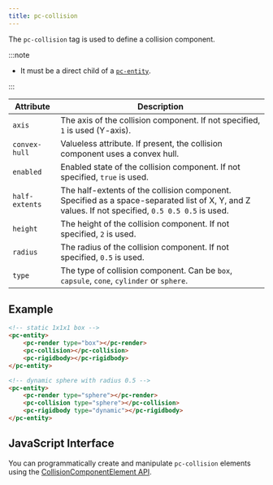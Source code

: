```yaml
---
title: pc-collision
---
```


The `pc-collision` tag is used to define a collision component.

:::note

* It must be a direct child of a [`pc-entity`](pc-entity.md).

:::

| Attribute | Description |
| --- | --- |
| `axis` | The axis of the collision component. If not specified, `1` is used (Y-axis). |
| `convex-hull` | Valueless attribute. If present, the collision component uses a convex hull. |
| `enabled` | Enabled state of the collision component. If not specified, `true` is used. |
| `half-extents` | The half-extents of the collision component. Specified as a space-separated list of X, Y, and Z values. If not specified, `0.5 0.5 0.5` is used. |
| `height` | The height of the collision component. If not specified, `2` is used. |
| `radius` | The radius of the collision component. If not specified, `0.5` is used. |
| `type` | The type of collision component. Can be `box`, `capsule`, `cone`, `cylinder` or `sphere`. |

## Example

```html
<!-- static 1x1x1 box -->
<pc-entity>
    <pc-render type="box"></pc-render>
    <pc-collision></pc-collision>
    <pc-rigidbody></pc-rigidbody>
</pc-entity>

<!-- dynamic sphere with radius 0.5 -->
<pc-entity>
    <pc-render type="sphere"></pc-render>
    <pc-collision type="sphere"></pc-collision>
    <pc-rigidbody type="dynamic"></pc-rigidbody>
</pc-entity>
```

## JavaScript Interface

You can programmatically create and manipulate `pc-collision` elements using the [CollisionComponentElement API](https://api.playcanvas.com/classes/EngineWebComponents.CollisionComponentElement.html).

